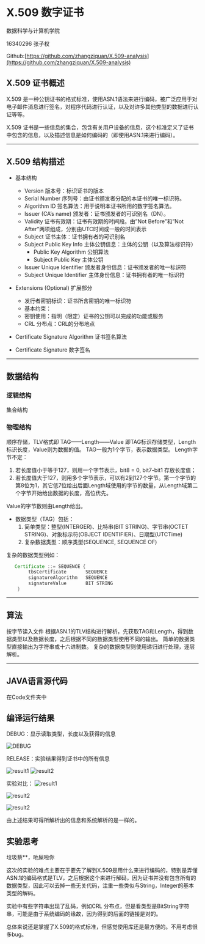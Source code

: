 # X.509 数字证书

数据科学与计算机学院

16340296 张子权

Github:[https://github.com/zhangziquan/X.509-analysis](https://github.com/zhangziquan/X.509-analysis)

## X.509 证书概述

X.509 是一种公钥证书的格式标准，使用ASN.1语法来进行编码，被广泛应用于对电子邮件消息进行签名，对程序代码进行认证，以及对许多其他类型的数据进行认证等等。

X.509 证书是一些信息的集合，包含有关用户设备的信息，这个标准定义了证书中包含的信息，以及描述信息是如何编码的（即使用ASN.1来进行编码）。

---

## X.509 结构描述

* 基本结构
  * Version 版本号：标识证书的版本
  * Serial Number 序列号：由证书颁发者分配的本证书的唯一标识符。
  * Algorithm ID 签名算法：用于说明本证书所用的数字签名算法。
  * Issuer (CA’s name) 颁发者：证书颁发者的可识别名（DN）。
  * Validity 证书有效期：证书有效期的时间段。由”Not Before”和”Not After”两项组成，分别由UTC时间或一般的时间表示
  * Subject 证书主体：证书拥有者的可识别名
  * Subject Public Key Info 主体公钥信息：主体的公钥（以及算法标识符）
    * Public Key Algorithm 公钥算法
    * Subject Public Key 主体公钥
  * Issuer Unique Identifier 颁发者身份信息：证书颁发者的唯一标识符
  * Subject Unique Identifier 主体身份信息：证书拥有者的唯一标识符
* Extensions (Optional) 扩展部分 
  * 发行者密钥标识：证书所含密钥的唯一标识符
  * 基本约束：
  * 密钥使用：指明（限定）证书的公钥可以完成的功能或服务
  * CRL 分布点：CRL的分布地点

* Certificate Signature Algorithm 证书签名算法
* Certificate Signature 数字签名

---

## 数据结构

### 逻辑结构

集合结构

### 物理结构

顺序存储，TLV格式即 TAG——Length——Value
即TAG标识存储类型，Length标识长度，Value则为数据的值。
TAG一般为1个字节，表示数据类型。
Length字节不定：

1. 若长度值小于等于127，则用一个字节表示，bit8 = 0, bit7-bit1 存放长度值；
2. 若长度值大于127，则用多个字节表示，可以有2到127个字节。第一个字节的第8位为1，其它低7位给出后面Length域使用的字节的数量，从Length域第二个字节开始给出数据的长度，高位优先。

Value的字节数则由Length给出。

* 数据类型（TAG）包括：
    1. 简单类型：整型(INTERGER)、比特串(BIT STRING)、字节串(OCTET STRING)、对象标示符(OBJECT IDENTIFIER)、日期型(UTCTime)
    2. 复杂数据类型：顺序类型(SEQUENCE, SEQUENCE OF)

复杂的数据类型例如：

```java
   Certificate ::= SEQUENCE {
        tbsCertificate       SEQUENCE
        signatureAlgorithm   SEQUENCE
        signatureValue       BIT STRING
    }
```

---

## 算法

按字节读入文件
根据ASN.1的TLV结构进行解析，先获取TAG和Length，得到数据类型以及数据长度，之后根据不同的数据类型使用不同的输出。
简单的数据类型直接输出为字符串或十六进制数。
复杂的数据类型则使用递归进行处理，逐层解析。

---

## JAVA语言源代码

在Code文件夹中

## 编译运行结果

DEBUG：显示读取类型，长度以及获得的信息

![DEBUG](/Screenshot/DEBUG.png)

RELEASE：实验结果得到证书中的所有信息

![result1](/Screenshot/result1.png)
![result2](/Screenshot/result2.png)

实验对比：
![result1](/Screenshot/result3.png)

![result2](/Screenshot/result4.png)

![result2](/Screenshot/result5.png)

由上述结果可得所解析出的信息和系统解析的是一样的。

## 实验思考

垃圾蔡**，吔屎啦你

这次的实验的难点主要在于要先了解到X.509是用什么来进行编码的，特别是弄懂ASN.1的编码格式是TLV，之后根据这个来进行解码，因为证书并没有包含所有的数据类型，因此可以去掉一些无关代码，注重一些类似与String，Integer的基本类型的解码。

实验中有些字符串出现了乱码，例如CRL 分布点，但是看类型是BitString字符串，可能是由于系统编码的缘故，因为得到的后面的链接是对的。

总体来说还是掌握了X.509的格式标准，但感觉使用库还是最方便的。不用考虑很多bug。